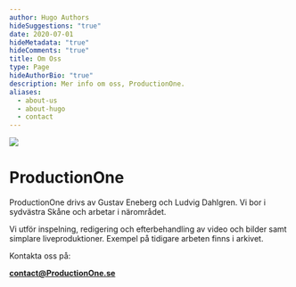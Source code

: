 ```yaml
---
author: Hugo Authors
hideSuggestions: "true"
date: 2020-07-01
hideMetadata: "true"
hideComments: "true"
title: Om Oss
type: Page
hideAuthorBio: "true"
description: Mer info om oss, ProductionOne.
aliases:
  - about-us
  - about-hugo
  - contact
---
```


![](/images/uploads/productionone.jpg)

# ProductionOne

ProductionOne drivs av Gustav Eneberg och Ludvig Dahlgren. Vi bor i sydvästra Skåne och arbetar i närområdet.

Vi utför inspelning, redigering och efterbehandling av video och bilder samt simplare liveproduktioner. Exempel på tidigare arbeten finns i arkivet.

Kontakta oss på:

**contact@ProductionOne.se**
